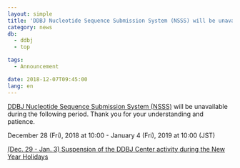 ```yaml
---
layout: simple
title: 'DDBJ Nucleotide Sequence Submission System (NSSS) will be unavailable (Dec. 28, 10:00 - Jan. 4, 10:00)'
category: news
db:
  - ddbj
  - top

tags:
  - Announcement

date: 2018-12-07T09:45:00
lang: en
---
```


<p><a href="/ddbj/web-submission-e.html">DDBJ Nucleotide Sequence Submission System (NSSS)</a> will be unavailable during the following period. Thank you for your understanding and patience.</p>

<p>December 28 (Fri), 2018 at 10:00 - January 4 (Fri), 2019 at 10:00 (JST)</p>

<p><a href="/news/en/2018-12-07-e.html">(Dec. 29 - Jan. 3) Suspension of the DDBJ Center activity during the New Year Holidays</a></p>
